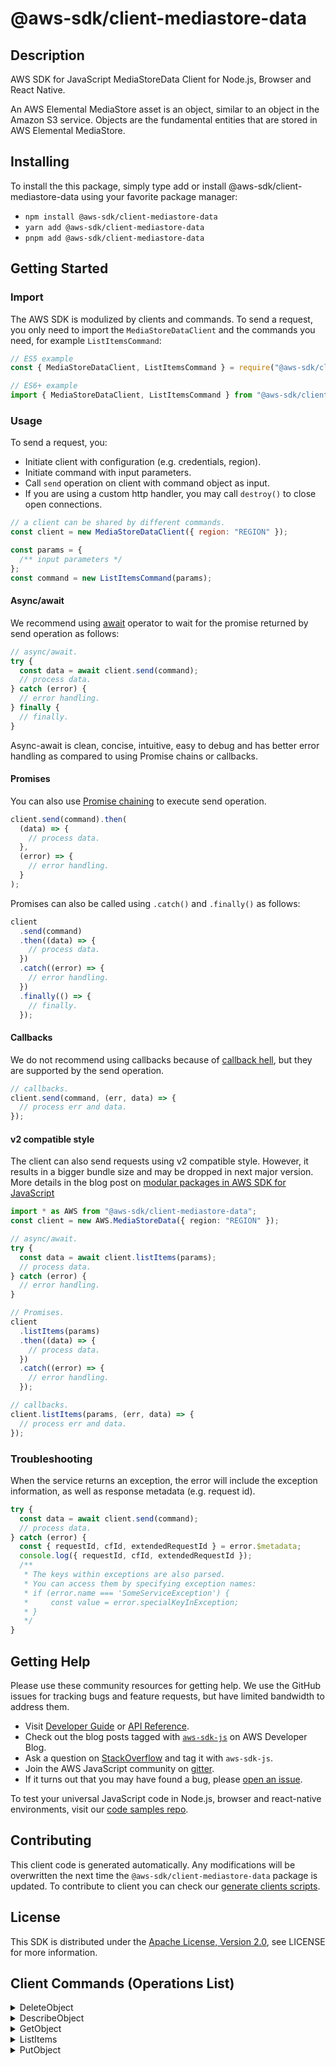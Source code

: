 <!-- generated file, do not edit directly -->

# @aws-sdk/client-mediastore-data

## Description

AWS SDK for JavaScript MediaStoreData Client for Node.js, Browser and React Native.

<p>An AWS Elemental MediaStore asset is an object, similar to an object in the Amazon S3
service. Objects are the fundamental entities that are stored in AWS Elemental
MediaStore.</p>

## Installing

To install the this package, simply type add or install @aws-sdk/client-mediastore-data
using your favorite package manager:

- `npm install @aws-sdk/client-mediastore-data`
- `yarn add @aws-sdk/client-mediastore-data`
- `pnpm add @aws-sdk/client-mediastore-data`

## Getting Started

### Import

The AWS SDK is modulized by clients and commands.
To send a request, you only need to import the `MediaStoreDataClient` and
the commands you need, for example `ListItemsCommand`:

```js
// ES5 example
const { MediaStoreDataClient, ListItemsCommand } = require("@aws-sdk/client-mediastore-data");
```

```ts
// ES6+ example
import { MediaStoreDataClient, ListItemsCommand } from "@aws-sdk/client-mediastore-data";
```

### Usage

To send a request, you:

- Initiate client with configuration (e.g. credentials, region).
- Initiate command with input parameters.
- Call `send` operation on client with command object as input.
- If you are using a custom http handler, you may call `destroy()` to close open connections.

```js
// a client can be shared by different commands.
const client = new MediaStoreDataClient({ region: "REGION" });

const params = {
  /** input parameters */
};
const command = new ListItemsCommand(params);
```

#### Async/await

We recommend using [await](https://developer.mozilla.org/en-US/docs/Web/JavaScript/Reference/Operators/await)
operator to wait for the promise returned by send operation as follows:

```js
// async/await.
try {
  const data = await client.send(command);
  // process data.
} catch (error) {
  // error handling.
} finally {
  // finally.
}
```

Async-await is clean, concise, intuitive, easy to debug and has better error handling
as compared to using Promise chains or callbacks.

#### Promises

You can also use [Promise chaining](https://developer.mozilla.org/en-US/docs/Web/JavaScript/Guide/Using_promises#chaining)
to execute send operation.

```js
client.send(command).then(
  (data) => {
    // process data.
  },
  (error) => {
    // error handling.
  }
);
```

Promises can also be called using `.catch()` and `.finally()` as follows:

```js
client
  .send(command)
  .then((data) => {
    // process data.
  })
  .catch((error) => {
    // error handling.
  })
  .finally(() => {
    // finally.
  });
```

#### Callbacks

We do not recommend using callbacks because of [callback hell](http://callbackhell.com/),
but they are supported by the send operation.

```js
// callbacks.
client.send(command, (err, data) => {
  // process err and data.
});
```

#### v2 compatible style

The client can also send requests using v2 compatible style.
However, it results in a bigger bundle size and may be dropped in next major version. More details in the blog post
on [modular packages in AWS SDK for JavaScript](https://aws.amazon.com/blogs/developer/modular-packages-in-aws-sdk-for-javascript/)

```ts
import * as AWS from "@aws-sdk/client-mediastore-data";
const client = new AWS.MediaStoreData({ region: "REGION" });

// async/await.
try {
  const data = await client.listItems(params);
  // process data.
} catch (error) {
  // error handling.
}

// Promises.
client
  .listItems(params)
  .then((data) => {
    // process data.
  })
  .catch((error) => {
    // error handling.
  });

// callbacks.
client.listItems(params, (err, data) => {
  // process err and data.
});
```

### Troubleshooting

When the service returns an exception, the error will include the exception information,
as well as response metadata (e.g. request id).

```js
try {
  const data = await client.send(command);
  // process data.
} catch (error) {
  const { requestId, cfId, extendedRequestId } = error.$metadata;
  console.log({ requestId, cfId, extendedRequestId });
  /**
   * The keys within exceptions are also parsed.
   * You can access them by specifying exception names:
   * if (error.name === 'SomeServiceException') {
   *     const value = error.specialKeyInException;
   * }
   */
}
```

## Getting Help

Please use these community resources for getting help.
We use the GitHub issues for tracking bugs and feature requests, but have limited bandwidth to address them.

- Visit [Developer Guide](https://docs.aws.amazon.com/sdk-for-javascript/v3/developer-guide/welcome.html)
  or [API Reference](https://docs.aws.amazon.com/AWSJavaScriptSDK/v3/latest/index.html).
- Check out the blog posts tagged with [`aws-sdk-js`](https://aws.amazon.com/blogs/developer/tag/aws-sdk-js/)
  on AWS Developer Blog.
- Ask a question on [StackOverflow](https://stackoverflow.com/questions/tagged/aws-sdk-js) and tag it with `aws-sdk-js`.
- Join the AWS JavaScript community on [gitter](https://gitter.im/aws/aws-sdk-js-v3).
- If it turns out that you may have found a bug, please [open an issue](https://github.com/aws/aws-sdk-js-v3/issues/new/choose).

To test your universal JavaScript code in Node.js, browser and react-native environments,
visit our [code samples repo](https://github.com/aws-samples/aws-sdk-js-tests).

## Contributing

This client code is generated automatically. Any modifications will be overwritten the next time the `@aws-sdk/client-mediastore-data` package is updated.
To contribute to client you can check our [generate clients scripts](https://github.com/aws/aws-sdk-js-v3/tree/main/scripts/generate-clients).

## License

This SDK is distributed under the
[Apache License, Version 2.0](http://www.apache.org/licenses/LICENSE-2.0),
see LICENSE for more information.

## Client Commands (Operations List)

<details>
<summary>
DeleteObject
</summary>

[Command API Reference](https://docs.aws.amazon.com/AWSJavaScriptSDK/v3/latest/client/mediastore-data/command/DeleteObjectCommand/) / [Input](https://docs.aws.amazon.com/AWSJavaScriptSDK/v3/latest/Package/-aws-sdk-client-mediastore-data/Interface/DeleteObjectCommandInput/) / [Output](https://docs.aws.amazon.com/AWSJavaScriptSDK/v3/latest/Package/-aws-sdk-client-mediastore-data/Interface/DeleteObjectCommandOutput/)

</details>
<details>
<summary>
DescribeObject
</summary>

[Command API Reference](https://docs.aws.amazon.com/AWSJavaScriptSDK/v3/latest/client/mediastore-data/command/DescribeObjectCommand/) / [Input](https://docs.aws.amazon.com/AWSJavaScriptSDK/v3/latest/Package/-aws-sdk-client-mediastore-data/Interface/DescribeObjectCommandInput/) / [Output](https://docs.aws.amazon.com/AWSJavaScriptSDK/v3/latest/Package/-aws-sdk-client-mediastore-data/Interface/DescribeObjectCommandOutput/)

</details>
<details>
<summary>
GetObject
</summary>

[Command API Reference](https://docs.aws.amazon.com/AWSJavaScriptSDK/v3/latest/client/mediastore-data/command/GetObjectCommand/) / [Input](https://docs.aws.amazon.com/AWSJavaScriptSDK/v3/latest/Package/-aws-sdk-client-mediastore-data/Interface/GetObjectCommandInput/) / [Output](https://docs.aws.amazon.com/AWSJavaScriptSDK/v3/latest/Package/-aws-sdk-client-mediastore-data/Interface/GetObjectCommandOutput/)

</details>
<details>
<summary>
ListItems
</summary>

[Command API Reference](https://docs.aws.amazon.com/AWSJavaScriptSDK/v3/latest/client/mediastore-data/command/ListItemsCommand/) / [Input](https://docs.aws.amazon.com/AWSJavaScriptSDK/v3/latest/Package/-aws-sdk-client-mediastore-data/Interface/ListItemsCommandInput/) / [Output](https://docs.aws.amazon.com/AWSJavaScriptSDK/v3/latest/Package/-aws-sdk-client-mediastore-data/Interface/ListItemsCommandOutput/)

</details>
<details>
<summary>
PutObject
</summary>

[Command API Reference](https://docs.aws.amazon.com/AWSJavaScriptSDK/v3/latest/client/mediastore-data/command/PutObjectCommand/) / [Input](https://docs.aws.amazon.com/AWSJavaScriptSDK/v3/latest/Package/-aws-sdk-client-mediastore-data/Interface/PutObjectCommandInput/) / [Output](https://docs.aws.amazon.com/AWSJavaScriptSDK/v3/latest/Package/-aws-sdk-client-mediastore-data/Interface/PutObjectCommandOutput/)

</details>
